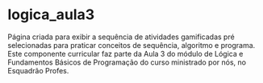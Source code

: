 # logica_aula3
Página criada para exibir a sequência de atividades gamificadas pré selecionadas para praticar conceitos de sequência, algoritmo e programa. Este componente curricular faz parte da Aula 3 do módulo de Lógica e Fundamentos Básicos de Programação do curso ministrado por nós, no Esquadrão Profes.
